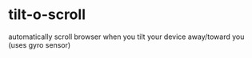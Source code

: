 tilt-o-scroll
=============

automatically scroll browser when you tilt your device away/toward you (uses gyro sensor)
